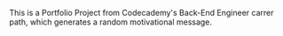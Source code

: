 This is a Portfolio Project from Codecademy's Back-End Engineer carrer path, which generates a random motivational message. 
